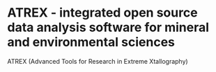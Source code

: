 ATREX - integrated open source data analysis software for mineral and environmental sciences 
============================================================================================

ATREX (Advanced Tools for Research in Extreme Xtallography)
